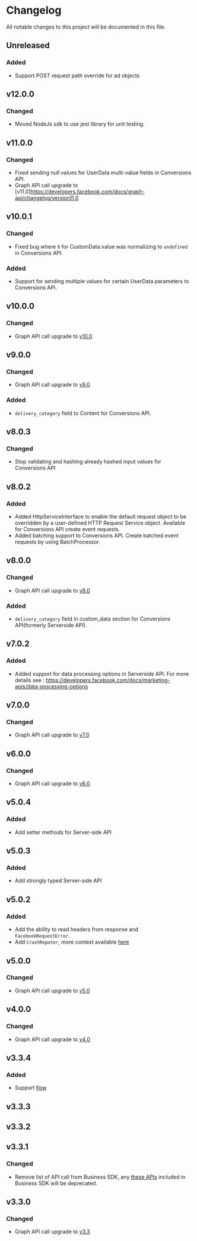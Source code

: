 # Changelog

All notable changes to this project will be documented in this file.


## Unreleased
### Added
- Support POST request path override for ad objects

## v12.0.0
### Changed
- Moved NodeJs sdk to use jest library for unit testing.

## v11.0.0
### Changed
- Fixed sending null values for UserData multi-value fields in Conversions API.
- Graph API call upgrade to [v11.0]https://developers.facebook.com/docs/graph-api/changelog/version11.0

## v10.0.1
### Changed
- Fixed bug where `0` for CustomData.value was normalizing to `undefined` in Conversions API.

### Added
- Support for sending multiple values for certain UserData parameters to Conversions API.

## v10.0.0
### Changed
- Graph API call upgrade to [v10.0](https://developers.facebook.com/docs/graph-api/changelog/version10.0)

## v9.0.0
### Changed
- Graph API call upgrade to [v9.0](https://developers.facebook.com/docs/graph-api/changelog/version9.0)

### Added
- `delivery_category` field to Content for Conversions API.

## v8.0.3
### Changed
- Stop validating and hashing already hashed input values for Conversions API

## v8.0.2
### Added
- Added HttpServiceInterface to enable the default request object to be overridden by a user-defined HTTP Request Service object. Available for Conversions API create event requests.
- Added batching support to Conversions API. Create batched event requests by using BatchProcessor.

## v8.0.0
### Changed
- Graph API call upgrade to [v8.0](https://developers.facebook.com/docs/graph-api/changelog/version8.0)

### Added
- `delivery_category` field in custom_data section for Conversions API(formerly Serverside API).

## v7.0.2
### Added
- Added support for data processing options in Serverside API. For more details see : https://developers.facebook.com/docs/marketing-apis/data-processing-options

## v7.0.0
### Changed
- Graph API call upgrade to [v7.0](https://developers.facebook.com/docs/graph-api/changelog/version7.0)

## v6.0.0
### Changed
- Graph API call upgrade to [v6.0](https://developers.facebook.com/docs/graph-api/changelog/version6.0)

## v5.0.4
### Added
- Add setter methods for Server-side API

## v5.0.3
### Added
- Add strongly typed Server-side API

## v5.0.2
### Added
- Add the ability to read headers from response and `FacebookRequestError`.
- Add `CrashRepoter`, more context available [here](https://developers.facebook.com/docs/business-sdk/guides/crash-reports)

## v5.0.0
### Changed
- Graph API call upgrade to [v5.0](https://developers.facebook.com/docs/graph-api/changelog/version5.0)

## v4.0.0
### Changed
- Graph API call upgrade to [v4.0](https://developers.facebook.com/docs/graph-api/changelog/version4.0)

## v3.3.4
### Added
- Support [flow](https://flow.org/)

## v3.3.3

## v3.3.2

## v3.3.1
### Changed
- Remove list of API call from Business SDK, any [these APIs](https://developers.facebook.com/docs/graph-api/changelog/4-30-2019-endpoint-deprecations) included in Business SDK will be deprecated.

## v3.3.0
### Changed
- Graph API call upgrade to [v3.3](https://developers.facebook.com/docs/graph-api/changelog/version3.3)
